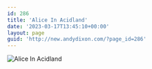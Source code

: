 ```yaml
---
id: 286
title: 'Alice In Acidland'
date: '2023-03-17T13:45:10+00:00'
layout: page
guid: 'http://new.andydixon.com/?page_id=286'
---
```


![Alice In Acidland](https://i0.wp.com/assets.g8x2.ldn.idrivee2-23.com/posters/Alice%20In%20Acidland%2001.jpg?w=1200&ssl=1 "Alice In Acidland")